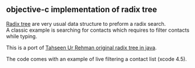 objective-c implementation of radix tree
---------------

[Radix tree] are very usual data structure to preform a radix search.  
A classic example is searching for contacts which requires to filter contacts while typing.

This is a port of [Tahseen Ur Rehman original radix tree in java].

The code comes with an example of live filtering a contact list (xcode 4.5).

  [Radix tree]: http://en.wikipedia.org/wiki/Radix_tree
  [Tahseen Ur Rehman original radix tree in java]: http://badgenow.com/p/radixtree/

